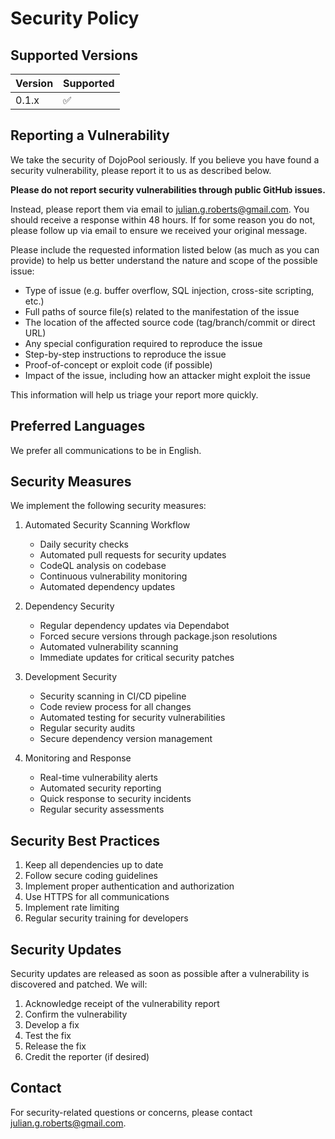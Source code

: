 # Security Policy

## Supported Versions

| Version | Supported          |
| ------- | ------------------ |
| 0.1.x   | :white_check_mark: |

## Reporting a Vulnerability

We take the security of DojoPool seriously. If you believe you have found a security vulnerability, please report it to us as described below.

**Please do not report security vulnerabilities through public GitHub issues.**

Instead, please report them via email to julian.g.roberts@gmail.com. You should receive a response within 48 hours. If for some reason you do not, please follow up via email to ensure we received your original message.

Please include the requested information listed below (as much as you can provide) to help us better understand the nature and scope of the possible issue:

* Type of issue (e.g. buffer overflow, SQL injection, cross-site scripting, etc.)
* Full paths of source file(s) related to the manifestation of the issue
* The location of the affected source code (tag/branch/commit or direct URL)
* Any special configuration required to reproduce the issue
* Step-by-step instructions to reproduce the issue
* Proof-of-concept or exploit code (if possible)
* Impact of the issue, including how an attacker might exploit the issue

This information will help us triage your report more quickly.

## Preferred Languages

We prefer all communications to be in English.

## Security Measures

We implement the following security measures:

1. Automated Security Scanning Workflow
   - Daily security checks
   - Automated pull requests for security updates
   - CodeQL analysis on codebase
   - Continuous vulnerability monitoring
   - Automated dependency updates

2. Dependency Security
   - Regular dependency updates via Dependabot
   - Forced secure versions through package.json resolutions
   - Automated vulnerability scanning
   - Immediate updates for critical security patches

3. Development Security
   - Security scanning in CI/CD pipeline
   - Code review process for all changes
   - Automated testing for security vulnerabilities
   - Regular security audits
   - Secure dependency version management

4. Monitoring and Response
   - Real-time vulnerability alerts
   - Automated security reporting
   - Quick response to security incidents
   - Regular security assessments

## Security Best Practices

1. Keep all dependencies up to date
2. Follow secure coding guidelines
3. Implement proper authentication and authorization
4. Use HTTPS for all communications
5. Implement rate limiting
6. Regular security training for developers

## Security Updates

Security updates are released as soon as possible after a vulnerability is discovered and patched. We will:

1. Acknowledge receipt of the vulnerability report
2. Confirm the vulnerability
3. Develop a fix
4. Test the fix
5. Release the fix
6. Credit the reporter (if desired)

## Contact

For security-related questions or concerns, please contact julian.g.roberts@gmail.com. 